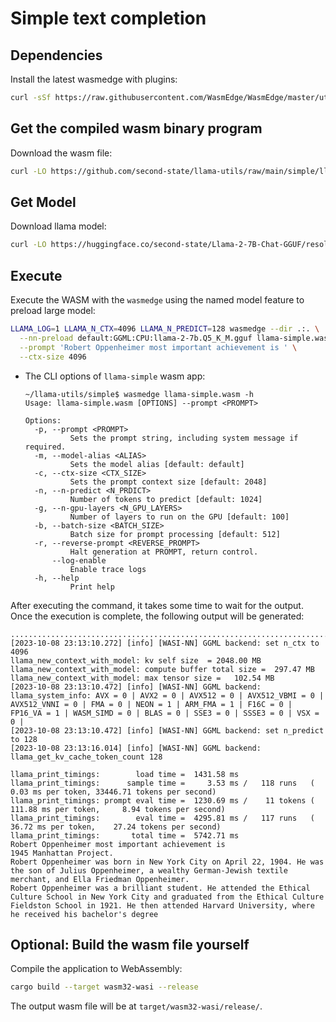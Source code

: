 # Simple text completion

## Dependencies

Install the latest wasmedge with plugins:

```bash
curl -sSf https://raw.githubusercontent.com/WasmEdge/WasmEdge/master/utils/install.sh | bash -s -- --plugins wasi_nn-ggml
```

## Get the compiled wasm binary program

Download the wasm file:

```bash
curl -LO https://github.com/second-state/llama-utils/raw/main/simple/llama-simple.wasm
```

## Get Model

Download llama model:

```bash
curl -LO https://huggingface.co/second-state/Llama-2-7B-Chat-GGUF/resolve/main/llama-2-7b-chat.Q5_K_M.gguf
```

## Execute

Execute the WASM with the `wasmedge` using the named model feature to preload large model:

```bash
LLAMA_LOG=1 LLAMA_N_CTX=4096 LLAMA_N_PREDICT=128 wasmedge --dir .:. \
  --nn-preload default:GGML:CPU:llama-2-7b.Q5_K_M.gguf llama-simple.wasm default \
  --prompt 'Robert Oppenheimer most important achievement is ' \
  --ctx-size 4096
```

- The CLI options of `llama-simple` wasm app:

  ```console
  ~/llama-utils/simple$ wasmedge llama-simple.wasm -h
  Usage: llama-simple.wasm [OPTIONS] --prompt <PROMPT>

  Options:
    -p, --prompt <PROMPT>
            Sets the prompt string, including system message if required.
    -m, --model-alias <ALIAS>
            Sets the model alias [default: default]
    -c, --ctx-size <CTX_SIZE>
            Sets the prompt context size [default: 2048]
    -n, --n-predict <N_PRDICT>
            Number of tokens to predict [default: 1024]
    -g, --n-gpu-layers <N_GPU_LAYERS>
            Number of layers to run on the GPU [default: 100]
    -b, --batch-size <BATCH_SIZE>
            Batch size for prompt processing [default: 512]
    -r, --reverse-prompt <REVERSE_PROMPT>
            Halt generation at PROMPT, return control.
        --log-enable
            Enable trace logs
    -h, --help
            Print help
  ```

After executing the command, it takes some time to wait for the output.
Once the execution is complete, the following output will be generated:

```console
...................................................................................................
[2023-10-08 23:13:10.272] [info] [WASI-NN] GGML backend: set n_ctx to 4096
llama_new_context_with_model: kv self size  = 2048.00 MB
llama_new_context_with_model: compute buffer total size =  297.47 MB
llama_new_context_with_model: max tensor size =   102.54 MB
[2023-10-08 23:13:10.472] [info] [WASI-NN] GGML backend: llama_system_info: AVX = 0 | AVX2 = 0 | AVX512 = 0 | AVX512_VBMI = 0 | AVX512_VNNI = 0 | FMA = 0 | NEON = 1 | ARM_FMA = 1 | F16C = 0 | FP16_VA = 1 | WASM_SIMD = 0 | BLAS = 0 | SSE3 = 0 | SSSE3 = 0 | VSX = 0 |
[2023-10-08 23:13:10.472] [info] [WASI-NN] GGML backend: set n_predict to 128
[2023-10-08 23:13:16.014] [info] [WASI-NN] GGML backend: llama_get_kv_cache_token_count 128

llama_print_timings:        load time =  1431.58 ms
llama_print_timings:      sample time =     3.53 ms /   118 runs   (    0.03 ms per token, 33446.71 tokens per second)
llama_print_timings: prompt eval time =  1230.69 ms /    11 tokens (  111.88 ms per token,     8.94 tokens per second)
llama_print_timings:        eval time =  4295.81 ms /   117 runs   (   36.72 ms per token,    27.24 tokens per second)
llama_print_timings:       total time =  5742.71 ms
Robert Oppenheimer most important achievement is
1945 Manhattan Project.
Robert Oppenheimer was born in New York City on April 22, 1904. He was the son of Julius Oppenheimer, a wealthy German-Jewish textile merchant, and Ella Friedman Oppenheimer.
Robert Oppenheimer was a brilliant student. He attended the Ethical Culture School in New York City and graduated from the Ethical Culture Fieldston School in 1921. He then attended Harvard University, where he received his bachelor's degree
```

## Optional: Build the wasm file yourself

Compile the application to WebAssembly:

```bash
cargo build --target wasm32-wasi --release
```

The output wasm file will be at `target/wasm32-wasi/release/`.
